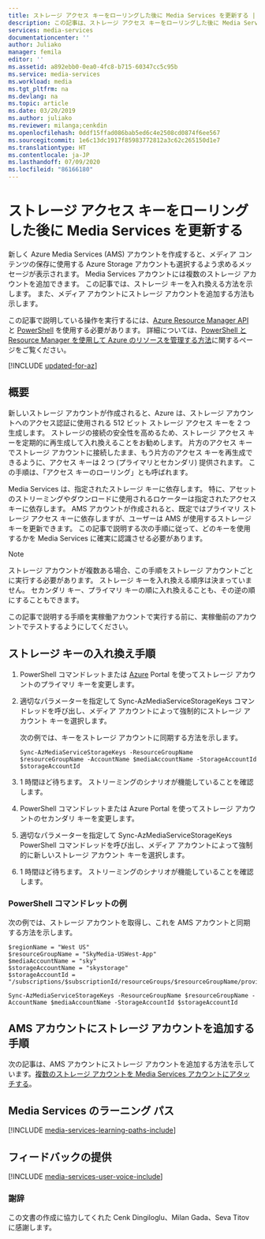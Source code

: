 ```yaml
---
title: ストレージ アクセス キーをローリングした後に Media Services を更新する | Microsoft Docs
description: この記事は、ストレージ アクセス キーをローリングした後に Media Services を更新する際のガイダンスについて説明します。
services: media-services
documentationcenter: ''
author: Juliako
manager: femila
editor: ''
ms.assetid: a892ebb0-0ea0-4fc8-b715-60347cc5c95b
ms.service: media-services
ms.workload: media
ms.tgt_pltfrm: na
ms.devlang: na
ms.topic: article
ms.date: 03/20/2019
ms.author: juliako
ms.reviewer: milanga;cenkdin
ms.openlocfilehash: 0ddf15ffad086bab5ed6c4e2508cd0874f6ee567
ms.sourcegitcommit: 1e6c13dc1917f85983772812a3c62c265150d1e7
ms.translationtype: HT
ms.contentlocale: ja-JP
ms.lasthandoff: 07/09/2020
ms.locfileid: "86166180"
---
```

# <a name="update-media-services-after-rolling-storage-access-keys"></a>ストレージ アクセス キーをローリングした後に Media Services を更新する 

新しく Azure Media Services (AMS) アカウントを作成すると、メディア コンテンツの保存に使用する Azure Storage アカウントも選択するよう求めるメッセージが表示されます。 Media Services アカウントには複数のストレージ アカウントを追加できます。 この記事では、ストレージ キーを入れ換える方法を示します。 また、メディア アカウントにストレージ アカウントを追加する方法も示します。 

この記事で説明している操作を実行するには、[Azure Resource Manager API](/rest/api/media/operations/azure-media-services-rest-api-reference) と [PowerShell](https://docs.microsoft.com/powershell/module/az.media) を使用する必要があります。  詳細については、[PowerShell とResource Manager を使用して Azure のリソースを管理する方法](../../azure-resource-manager/management/manage-resource-groups-powershell.md)に関するページをご覧ください。

[!INCLUDE [updated-for-az](../../../includes/updated-for-az.md)]

## <a name="overview"></a>概要

新しいストレージ アカウントが作成されると、Azure は、ストレージ アカウントへのアクセス認証に使用される 512 ビット ストレージ アクセス キーを 2 つ生成します。 ストレージの接続の安全性を高めるため、ストレージ アクセス キーを定期的に再生成して入れ換えることをお勧めします。 片方のアクセス キーでストレージ アカウントに接続したまま、もう片方のアクセス キーを再生成できるように、アクセス キーは 2 つ (プライマリとセカンダリ) 提供されます。 この手順は、「アクセス キーのローリング」とも呼ばれます。

Media Services は、指定されたストレージ キーに依存します。 特に、アセットのストリーミングやダウンロードに使用されるロケーターは指定されたアクセス キーに依存します。 AMS アカウントが作成されると、既定ではプライマリ ストレージ アクセス キーに依存しますが、ユーザーは AMS が使用するストレージ キーを更新できます。 この記事で説明する次の手順に従って、どのキーを使用するかを Media Services に確実に認識させる必要があります。  

>[!NOTE]
> ストレージ アカウントが複数ある場合、この手順をストレージ アカウントごとに実行する必要があります。 ストレージ キーを入れ換える順序は決まっていません。 セカンダリ キー、プライマリ キーの順に入れ換えることも、その逆の順にすることもできます。
>
> この記事で説明する手順を実稼働アカウントで実行する前に、実稼働前のアカウントでテストするようにしてください。
>

## <a name="steps-to-rotate-storage-keys"></a>ストレージ キーの入れ換え手順 
 
 1. PowerShell コマンドレットまたは [Azure](https://portal.azure.com/) Portal を使ってストレージ アカウントのプライマリ キーを変更します。
 2. 適切なパラメーターを指定して Sync-AzMediaServiceStorageKeys コマンドレッドを呼び出し、メディア アカウントによって強制的にストレージ アカウント キーを選択します。
 
    次の例では、キーをストレージ アカウントに同期する方法を示します。
  
    `Sync-AzMediaServiceStorageKeys -ResourceGroupName $resourceGroupName -AccountName $mediaAccountName -StorageAccountId $storageAccountId`
  
 3. 1 時間ほど待ちます。 ストリーミングのシナリオが機能していることを確認します。
 4. PowerShell コマンドレットまたは Azure Portal を使ってストレージ アカウントのセカンダリ キーを変更します。
 5. 適切なパラメーターを指定して Sync-AzMediaServiceStorageKeys PowerShell コマンドレッドを呼び出し、メディア アカウントによって強制的に新しいストレージ アカウント キーを選択します。 
 6. 1 時間ほど待ちます。 ストリーミングのシナリオが機能していることを確認します。
 
### <a name="a-powershell-cmdlet-example"></a>PowerShell コマンドレットの例 

次の例では、ストレージ アカウントを取得し、これを AMS アカウントと同期する方法を示します。

```console
$regionName = "West US"
$resourceGroupName = "SkyMedia-USWest-App"
$mediaAccountName = "sky"
$storageAccountName = "skystorage"
$storageAccountId = "/subscriptions/$subscriptionId/resourceGroups/$resourceGroupName/providers/Microsoft.Storage/storageAccounts/$storageAccountName"

Sync-AzMediaServiceStorageKeys -ResourceGroupName $resourceGroupName -AccountName $mediaAccountName -StorageAccountId $storageAccountId
```
 
## <a name="steps-to-add-storage-accounts-to-your-ams-account"></a>AMS アカウントにストレージ アカウントを追加する手順

次の記事は、AMS アカウントにストレージ アカウントを追加する方法を示しています。[複数のストレージ アカウントを Media Services アカウントにアタッチする](meda-services-managing-multiple-storage-accounts.md)。

## <a name="media-services-learning-paths"></a>Media Services のラーニング パス
[!INCLUDE [media-services-learning-paths-include](../../../includes/media-services-learning-paths-include.md)]

## <a name="provide-feedback"></a>フィードバックの提供
[!INCLUDE [media-services-user-voice-include](../../../includes/media-services-user-voice-include.md)]

### <a name="acknowledgments"></a>謝辞
この文書の作成に協力してくれた Cenk Dingiloglu、Milan Gada、Seva Titov に感謝します。

